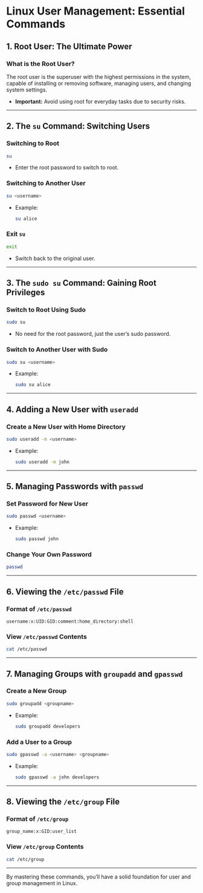 # Linux User Management: Essential Commands

## 1. Root User: The Ultimate Power

### What is the Root User?
The root user is the superuser with the highest permissions in the system, capable of installing or removing software, managing users, and changing system settings.

- **Important:** Avoid using root for everyday tasks due to security risks.

---

## 2. The `su` Command: Switching Users

### Switching to Root
```bash
su
```
- Enter the root password to switch to root.

### Switching to Another User
```bash
su <username>
```
- Example:
  ```bash
  su alice
  ```

### Exit `su`
```bash
exit
```
- Switch back to the original user.

---

## 3. The `sudo su` Command: Gaining Root Privileges

### Switch to Root Using Sudo
```bash
sudo su
```
- No need for the root password, just the user’s sudo password.

### Switch to Another User with Sudo
```bash
sudo su <username>
```
- Example:
  ```bash
  sudo su alice
  ```

---

## 4. Adding a New User with `useradd`

### Create a New User with Home Directory
```bash
sudo useradd -m <username>
```
- Example:
  ```bash
  sudo useradd -m john
  ```

---

## 5. Managing Passwords with `passwd`

### Set Password for New User
```bash
sudo passwd <username>
```
- Example:
  ```bash
  sudo passwd john
  ```

### Change Your Own Password
```bash
passwd
```

---

## 6. Viewing the `/etc/passwd` File

### Format of `/etc/passwd`
```plaintext
username:x:UID:GID:comment:home_directory:shell
```

### View `/etc/passwd` Contents
```bash
cat /etc/passwd
```

---

## 7. Managing Groups with `groupadd` and `gpasswd`

### Create a New Group
```bash
sudo groupadd <groupname>
```
- Example:
  ```bash
  sudo groupadd developers
  ```

### Add a User to a Group
```bash
sudo gpasswd -a <username> <groupname>
```
- Example:
  ```bash
  sudo gpasswd -a john developers
  ```

---

## 8. Viewing the `/etc/group` File

### Format of `/etc/group`
```plaintext
group_name:x:GID:user_list
```

### View `/etc/group` Contents
```bash
cat /etc/group
```

---

By mastering these commands, you’ll have a solid foundation for user and group management in Linux.
